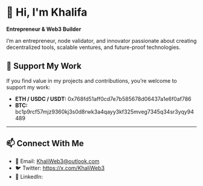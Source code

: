 # 👋 Hi, I'm Khalifa  

**Entrepreneur & Web3 Builder**

I’m an entrepreneur, node validator, and innovator passionate about creating decentralized tools, scalable ventures, and future-proof technologies.  


## 💜 Support My Work  
If you find value in my projects and contributions, you’re welcome to support my work:

- **ETH / USDC / USDT:** 0x768fd51aff0cd7e7b585678d06437a1e6f0af786
- **BTC:** bc1p9rcf57mjz9360kj3s0d8rwk3a4qayy3kf325mveg7345q34sr3yqy94489

---

## 📫 Connect With Me  
- 📧 Email: KhaliWeb3@outlook.com  
- 🐦 Twitter: https://x.com/KhaliWeb3
- 💼 LinkedIn:  
